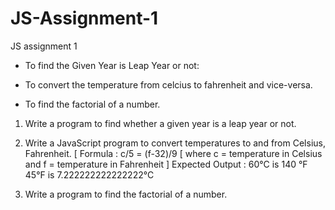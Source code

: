 # JS-Assignment-1
JS assignment 1 

 * To find the Given Year is Leap Year or not:

* To convert the temperature from celcius to fahrenheit and vice-versa.

* To find the factorial of a number.


1. Write a program to find whether a given year is a leap year or not.

2. Write a JavaScript program to convert temperatures to and from Celsius,
Fahrenheit.
[ Formula : c/5 = (f-32)/9 [ where c = temperature in Celsius and f = temperature in
Fahrenheit ]
Expected Output :
60°C is 140 °F
45°F is 7.222222222222222°C
3. Write a program to find the factorial of a number.
